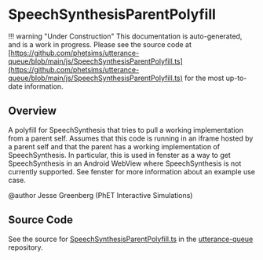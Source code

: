 # SpeechSynthesisParentPolyfill

!!! warning "Under Construction"
    This documentation is auto-generated, and is a work in progress. Please see the source code at
    [https://github.com/phetsims/utterance-queue/blob/main/js/SpeechSynthesisParentPolyfill.ts](https://github.com/phetsims/utterance-queue/blob/main/js/SpeechSynthesisParentPolyfill.ts) for the most up-to-date information.

## Overview

A polyfill for SpeechSynthesis that tries to pull a working implementation from a parent self. Assumes that
this code is running in an iframe hosted by a parent self and that the parent has a working implementation
of SpeechSynthesis. In particular, this is used in fenster as a way to get SpeechSynthesis in an Android WebView
where SpeechSynthesis is not currently supported. See fenster for more information about an example use case.

@author Jesse Greenberg (PhET Interactive Simulations)



## Source Code

See the source for [SpeechSynthesisParentPolyfill.ts](https://github.com/phetsims/utterance-queue/blob/main/js/SpeechSynthesisParentPolyfill.ts) in the [utterance-queue](https://github.com/phetsims/utterance-queue) repository.
